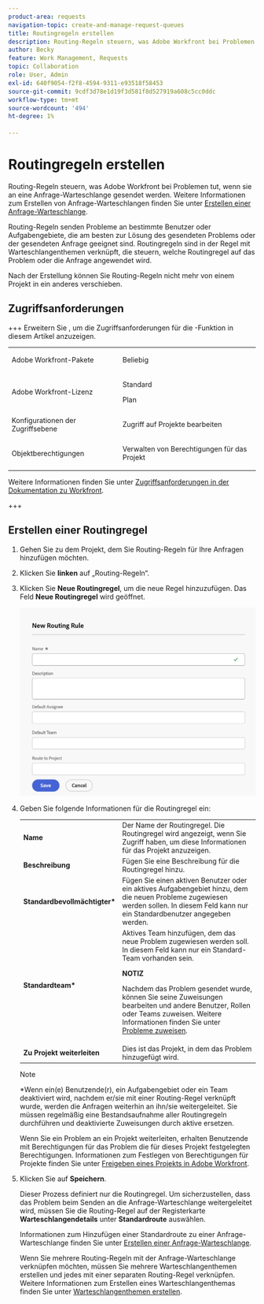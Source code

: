 ```yaml
---
product-area: requests
navigation-topic: create-and-manage-request-queues
title: Routingregeln erstellen
description: Routing-Regeln steuern, was Adobe Workfront bei Problemen tut, wenn sie an eine Anfrage-Warteschlange gesendet werden.
author: Becky
feature: Work Management, Requests
topic: Collaboration
role: User, Admin
exl-id: 640f9054-f2f8-4594-9311-e93518f58453
source-git-commit: 9cdf3d78e1d19f3d581f8d527919a608c5cc0ddc
workflow-type: tm+mt
source-wordcount: '494'
ht-degree: 1%

---
```


# Routingregeln erstellen

<!-- Audited: 12/2023 -->

Routing-Regeln steuern, was Adobe Workfront bei Problemen tut, wenn sie an eine Anfrage-Warteschlange gesendet werden. Weitere Informationen zum Erstellen von Anfrage-Warteschlangen finden Sie unter [Erstellen einer Anfrage-Warteschlange](../../../manage-work/requests/create-and-manage-request-queues/create-request-queue.md).

Routing-Regeln senden Probleme an bestimmte Benutzer oder Aufgabengebiete, die am besten zur Lösung des gesendeten Problems oder der gesendeten Anfrage geeignet sind. Routingregeln sind in der Regel mit Warteschlangenthemen verknüpft, die steuern, welche Routingregel auf das Problem oder die Anfrage angewendet wird.

Nach der Erstellung können Sie Routing-Regeln nicht mehr von einem Projekt in ein anderes verschieben.

## Zugriffsanforderungen

+++ Erweitern Sie , um die Zugriffsanforderungen für die -Funktion in diesem Artikel anzuzeigen.

<table style="table-layout:auto"> 
 <col> 
 <col> 
 <tbody> 
  <tr> 
   <td role="rowheader"><p>Adobe Workfront-Pakete</p></td> 
   <td> <p>Beliebig </p> </td> 
  </tr> 
  <tr> 
   <td role="rowheader">Adobe Workfront-Lizenz</td> 
   <td> <p>Standard</p> 
   <p>Plan</p> </td> 
  </tr> 
  <tr> 
   <td role="rowheader">Konfigurationen der Zugriffsebene</td> 
   <td> <p>Zugriff auf Projekte bearbeiten</p> </td> 
  </tr> 
  <tr> 
   <td role="rowheader">Objektberechtigungen</td> 
   <td> <p> Verwalten von Berechtigungen für das Projekt</p> </td> 
  </tr> 
 </tbody> 
</table>

Weitere Informationen finden Sie unter [Zugriffsanforderungen in der Dokumentation zu Workfront](/help/quicksilver/administration-and-setup/add-users/access-levels-and-object-permissions/access-level-requirements-in-documentation.md).

+++

## Erstellen einer Routingregel

1. Gehen Sie zu dem Projekt, dem Sie Routing-Regeln für Ihre Anfragen hinzufügen möchten.
1. Klicken Sie **linken** auf „Routing-Regeln“.
1. Klicken Sie **Neue Routingregel**, um die neue Regel hinzuzufügen. Das Feld **Neue Routingregel** wird geöffnet.

   ![Neues Routingregel-Feld](assets/new-routing-rule-box.png)
1. Geben Sie folgende Informationen für die Routingregel ein:

   <table style="table-layout:auto"> 
    <col> 
    <col> 
    <thead> 
     </thead> 
    <tbody> 
     <tr> 
      <td role="rowheader"><strong>Name</strong> </td> 
      <td>Der Name der Routingregel. Die Routingregel wird angezeigt, wenn Sie Zugriff haben, um diese Informationen für das Projekt anzuzeigen.</td> 
     </tr> 
     <tr> 
      <td role="rowheader"><strong>Beschreibung</strong> </td> 
      <td>Fügen Sie eine Beschreibung für die Routingregel hinzu.</td> 
     </tr> 
     <tr> 
      <td role="rowheader"><strong>Standardbevollmächtigter*</strong> </td> 
      <td>Fügen Sie einen aktiven Benutzer oder ein aktives Aufgabengebiet hinzu, dem die neuen Probleme zugewiesen werden sollen. In diesem Feld kann nur ein Standardbenutzer angegeben werden. </td> 
     </tr> 
     <tr> 
      <td role="rowheader"><strong>Standardteam*</strong> </td> 
      <td>Aktives Team hinzufügen, dem das neue Problem zugewiesen werden soll. In diesem Feld kann nur ein Standard-Team vorhanden sein.

   <p><b>NOTIZ</b></p>

   Nachdem das Problem gesendet wurde, können Sie seine Zuweisungen bearbeiten und andere Benutzer, Rollen oder Teams zuweisen. Weitere Informationen finden Sie unter <a href="../../../manage-work/issues/manage-issues/assign-issues.md">Probleme zuweisen</a>.

   </td> 
     </tr> 
     <tr> 
      <td role="rowheader"><strong>Zu Projekt weiterleiten</strong> </td> 
      <td>Dies ist das Projekt, in dem das Problem hinzugefügt wird.</td> 
     </tr> 
    </tbody> 
   </table>

   >[!NOTE]
   >
   >*Wenn ein(e) Benutzende(r), ein Aufgabengebiet oder ein Team deaktiviert wird, nachdem er/sie mit einer Routing-Regel verknüpft wurde, werden die Anfragen weiterhin an ihn/sie weitergeleitet. Sie müssen regelmäßig eine Bestandsaufnahme aller Routingregeln durchführen und deaktivierte Zuweisungen durch aktive ersetzen.

   Wenn Sie ein Problem an ein Projekt weiterleiten, erhalten Benutzende mit Berechtigungen für das Problem die für dieses Projekt festgelegten Berechtigungen. Informationen zum Festlegen von Berechtigungen für Projekte finden Sie unter [Freigeben eines Projekts in Adobe Workfront](../../../workfront-basics/grant-and-request-access-to-objects/share-a-project.md).

1. Klicken Sie auf **Speichern**.

   Dieser Prozess definiert nur die Routingregel. Um sicherzustellen, dass das Problem beim Senden an die Anfrage-Warteschlange weitergeleitet wird, müssen Sie die Routing-Regel auf der Registerkarte **Warteschlangendetails** unter **Standardroute** auswählen.

   Informationen zum Hinzufügen einer Standardroute zu einer Anfrage-Warteschlange finden Sie unter [Erstellen einer Anfrage-Warteschlange](../../../manage-work/requests/create-and-manage-request-queues/create-request-queue.md).

   Wenn Sie mehrere Routing-Regeln mit der Anfrage-Warteschlange verknüpfen möchten, müssen Sie mehrere Warteschlangenthemen erstellen und jedes mit einer separaten Routing-Regel verknüpfen. Weitere Informationen zum Erstellen eines Warteschlangenthemas finden Sie unter [Warteschlangenthemen erstellen](../../../manage-work/requests/create-and-manage-request-queues/create-queue-topics.md).
